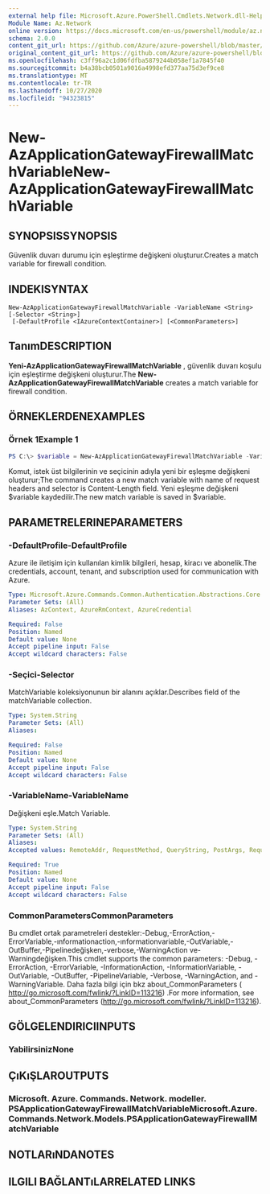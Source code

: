 ```yaml
---
external help file: Microsoft.Azure.PowerShell.Cmdlets.Network.dll-Help.xml
Module Name: Az.Network
online version: https://docs.microsoft.com/en-us/powershell/module/az.network/new-azapplicationgatewayfirewallmatchvariable
schema: 2.0.0
content_git_url: https://github.com/Azure/azure-powershell/blob/master/src/Network/Network/help/New-AzApplicationGatewayFirewallMatchVariable.md
original_content_git_url: https://github.com/Azure/azure-powershell/blob/master/src/Network/Network/help/New-AzApplicationGatewayFirewallMatchVariable.md
ms.openlocfilehash: c3ff96a2c1d06fdfba5879244b058ef1a7845f40
ms.sourcegitcommit: b4a38bcb0501a9016a4998efd377aa75d3ef9ce8
ms.translationtype: MT
ms.contentlocale: tr-TR
ms.lasthandoff: 10/27/2020
ms.locfileid: "94323815"
---
```

# <span data-ttu-id="c263e-101">New-AzApplicationGatewayFirewallMatchVariable</span><span class="sxs-lookup"><span data-stu-id="c263e-101">New-AzApplicationGatewayFirewallMatchVariable</span></span>

## <span data-ttu-id="c263e-102">SYNOPSIS</span><span class="sxs-lookup"><span data-stu-id="c263e-102">SYNOPSIS</span></span>
<span data-ttu-id="c263e-103">Güvenlik duvarı durumu için eşleştirme değişkeni oluşturur.</span><span class="sxs-lookup"><span data-stu-id="c263e-103">Creates a match variable for firewall condition.</span></span>

## <span data-ttu-id="c263e-104">INDEKI</span><span class="sxs-lookup"><span data-stu-id="c263e-104">SYNTAX</span></span>

```
New-AzApplicationGatewayFirewallMatchVariable -VariableName <String> [-Selector <String>]
 [-DefaultProfile <IAzureContextContainer>] [<CommonParameters>]
```

## <span data-ttu-id="c263e-105">Tanım</span><span class="sxs-lookup"><span data-stu-id="c263e-105">DESCRIPTION</span></span>
<span data-ttu-id="c263e-106">**Yeni-AzApplicationGatewayFirewallMatchVariable** , güvenlik duvarı koşulu için eşleştirme değişkeni oluşturur.</span><span class="sxs-lookup"><span data-stu-id="c263e-106">The **New-AzApplicationGatewayFirewallMatchVariable** creates a match variable for firewall condition.</span></span>

## <span data-ttu-id="c263e-107">ÖRNEKLERDEN</span><span class="sxs-lookup"><span data-stu-id="c263e-107">EXAMPLES</span></span>

### <span data-ttu-id="c263e-108">Örnek 1</span><span class="sxs-lookup"><span data-stu-id="c263e-108">Example 1</span></span>
```powershell
PS C:\> $variable = New-AzApplicationGatewayFirewallMatchVariable -VariableName RequestHeaders -Selector Content-Length
```

<span data-ttu-id="c263e-109">Komut, istek üst bilgilerinin ve seçicinin adıyla yeni bir eşleşme değişkeni oluşturur;</span><span class="sxs-lookup"><span data-stu-id="c263e-109">The command creates a new match variable with name of request headers and selector is Content-Length field.</span></span> <span data-ttu-id="c263e-110">Yeni eşleşme değişkeni $variable kaydedilir.</span><span class="sxs-lookup"><span data-stu-id="c263e-110">The new match variable is saved in $variable.</span></span>

## <span data-ttu-id="c263e-111">PARAMETRELERINE</span><span class="sxs-lookup"><span data-stu-id="c263e-111">PARAMETERS</span></span>

### <span data-ttu-id="c263e-112">-DefaultProfile</span><span class="sxs-lookup"><span data-stu-id="c263e-112">-DefaultProfile</span></span>
<span data-ttu-id="c263e-113">Azure ile iletişim için kullanılan kimlik bilgileri, hesap, kiracı ve abonelik.</span><span class="sxs-lookup"><span data-stu-id="c263e-113">The credentials, account, tenant, and subscription used for communication with Azure.</span></span>

```yaml
Type: Microsoft.Azure.Commands.Common.Authentication.Abstractions.Core.IAzureContextContainer
Parameter Sets: (All)
Aliases: AzContext, AzureRmContext, AzureCredential

Required: False
Position: Named
Default value: None
Accept pipeline input: False
Accept wildcard characters: False
```

### <span data-ttu-id="c263e-114">-Seçici</span><span class="sxs-lookup"><span data-stu-id="c263e-114">-Selector</span></span>
<span data-ttu-id="c263e-115">MatchVariable koleksiyonunun bir alanını açıklar.</span><span class="sxs-lookup"><span data-stu-id="c263e-115">Describes field of the matchVariable collection.</span></span>

```yaml
Type: System.String
Parameter Sets: (All)
Aliases:

Required: False
Position: Named
Default value: None
Accept pipeline input: False
Accept wildcard characters: False
```

### <span data-ttu-id="c263e-116">-VariableName</span><span class="sxs-lookup"><span data-stu-id="c263e-116">-VariableName</span></span>
<span data-ttu-id="c263e-117">Değişkeni eşle.</span><span class="sxs-lookup"><span data-stu-id="c263e-117">Match Variable.</span></span>

```yaml
Type: System.String
Parameter Sets: (All)
Aliases:
Accepted values: RemoteAddr, RequestMethod, QueryString, PostArgs, RequestUri, RequestHeaders, RequestBody, RequestCookies

Required: True
Position: Named
Default value: None
Accept pipeline input: False
Accept wildcard characters: False
```

### <span data-ttu-id="c263e-118">CommonParameters</span><span class="sxs-lookup"><span data-stu-id="c263e-118">CommonParameters</span></span>
<span data-ttu-id="c263e-119">Bu cmdlet ortak parametreleri destekler:-Debug,-ErrorAction,-ErrorVariable,-ınformationaction,-ınformationvariable,-OutVariable,-OutBuffer,-Pipelinedeğişken,-verbose,-WarningAction ve-Warningdeğişken.</span><span class="sxs-lookup"><span data-stu-id="c263e-119">This cmdlet supports the common parameters: -Debug, -ErrorAction, -ErrorVariable, -InformationAction, -InformationVariable, -OutVariable, -OutBuffer, -PipelineVariable, -Verbose, -WarningAction, and -WarningVariable.</span></span> <span data-ttu-id="c263e-120">Daha fazla bilgi için bkz about_CommonParameters ( http://go.microsoft.com/fwlink/?LinkID=113216) .</span><span class="sxs-lookup"><span data-stu-id="c263e-120">For more information, see about_CommonParameters (http://go.microsoft.com/fwlink/?LinkID=113216).</span></span>

## <span data-ttu-id="c263e-121">GÖLGELENDIRICI</span><span class="sxs-lookup"><span data-stu-id="c263e-121">INPUTS</span></span>

### <span data-ttu-id="c263e-122">Yabilirsiniz</span><span class="sxs-lookup"><span data-stu-id="c263e-122">None</span></span>

## <span data-ttu-id="c263e-123">ÇıKıŞLAR</span><span class="sxs-lookup"><span data-stu-id="c263e-123">OUTPUTS</span></span>

### <span data-ttu-id="c263e-124">Microsoft. Azure. Commands. Network. modeller. PSApplicationGatewayFirewallMatchVariable</span><span class="sxs-lookup"><span data-stu-id="c263e-124">Microsoft.Azure.Commands.Network.Models.PSApplicationGatewayFirewallMatchVariable</span></span>

## <span data-ttu-id="c263e-125">NOTLARıNDA</span><span class="sxs-lookup"><span data-stu-id="c263e-125">NOTES</span></span>

## <span data-ttu-id="c263e-126">ILGILI BAĞLANTıLAR</span><span class="sxs-lookup"><span data-stu-id="c263e-126">RELATED LINKS</span></span>
